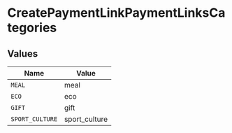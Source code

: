 # CreatePaymentLinkPaymentLinksCategories


## Values

| Name            | Value           |
| --------------- | --------------- |
| `MEAL`          | meal            |
| `ECO`           | eco             |
| `GIFT`          | gift            |
| `SPORT_CULTURE` | sport_culture   |